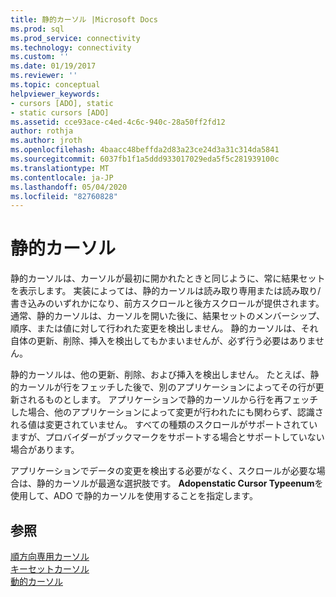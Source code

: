 ```yaml
---
title: 静的カーソル |Microsoft Docs
ms.prod: sql
ms.prod_service: connectivity
ms.technology: connectivity
ms.custom: ''
ms.date: 01/19/2017
ms.reviewer: ''
ms.topic: conceptual
helpviewer_keywords:
- cursors [ADO], static
- static cursors [ADO]
ms.assetid: cce93ace-c4ed-4c6c-940c-28a50ff2fd12
author: rothja
ms.author: jroth
ms.openlocfilehash: 4baacc48beffda2d83a23ce24d3a31c314da5841
ms.sourcegitcommit: 6037fb1f1a5ddd933017029eda5f5c281939100c
ms.translationtype: MT
ms.contentlocale: ja-JP
ms.lasthandoff: 05/04/2020
ms.locfileid: "82760828"
---
```

# <a name="static-cursors"></a>静的カーソル
静的カーソルは、カーソルが最初に開かれたときと同じように、常に結果セットを表示します。 実装によっては、静的カーソルは読み取り専用または読み取り/書き込みのいずれかになり、前方スクロールと後方スクロールが提供されます。 通常、静的カーソルは、カーソルを開いた後に、結果セットのメンバーシップ、順序、または値に対して行われた変更を検出しません。 静的カーソルは、それ自体の更新、削除、挿入を検出してもかまいませんが、必ず行う必要はありません。  
  
 静的カーソルは、他の更新、削除、および挿入を検出しません。 たとえば、静的カーソルが行をフェッチした後で、別のアプリケーションによってその行が更新されるものとします。 アプリケーションで静的カーソルから行を再フェッチした場合、他のアプリケーションによって変更が行われたにも関わらず、認識される値は変更されていません。 すべての種類のスクロールがサポートされていますが、プロバイダーがブックマークをサポートする場合とサポートしていない場合があります。  
  
 アプリケーションでデータの変更を検出する必要がなく、スクロールが必要な場合は、静的カーソルが最適な選択肢です。 **Adopenstatic Cursor Typeenum**を使用して、ADO で静的カーソルを使用することを指定します。  
  
## <a name="see-also"></a>参照  
 [順方向専用カーソル](../../../ado/guide/data/forward-only-cursors.md)   
 [キーセットカーソル](../../../ado/guide/data/keyset-cursors.md)   
 [動的カーソル](../../../ado/guide/data/dynamic-cursors.md)
